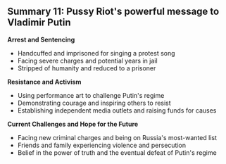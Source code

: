 ## Summary 11: Pussy Riot's powerful message to Vladimir Putin

**Arrest and Sentencing**

- Handcuffed and imprisoned for singing a protest song
- Facing severe charges and potential years in jail
- Stripped of humanity and reduced to a prisoner

**Resistance and Activism**

- Using performance art to challenge Putin's regime
- Demonstrating courage and inspiring others to resist
- Establishing independent media outlets and raising funds for causes

**Current Challenges and Hope for the Future**

- Facing new criminal charges and being on Russia's most-wanted list
- Friends and family experiencing violence and persecution
- Belief in the power of truth and the eventual defeat of Putin's regime